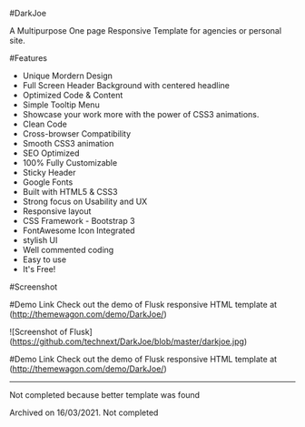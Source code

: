 #DarkJoe

A Multipurpose One page Responsive Template for agencies or personal site.

#Features

- Unique Mordern Design
- Full Screen Header Background with centered headline
- Optimized Code & Content
- Simple Tooltip Menu
- Showcase your work more with the power of CSS3 animations.
- Clean Code
- Cross-browser Compatibility
- Smooth CSS3 animation
- SEO Optimized
- 100% Fully Customizable
- Sticky Header
- Google Fonts
- Built with HTML5 & CSS3
- Strong focus on Usability and UX
- Responsive layout
- CSS Framework - Bootstrap 3
- FontAwesome Icon Integrated
- stylish UI
- Well commented coding
- Easy to use
- It's Free!

#Screenshot

#Demo Link
Check out the demo of Flusk responsive HTML template at (http://themewagon.com/demo/DarkJoe/)

![Screenshot of Flusk]
(https://github.com/technext/DarkJoe/blob/master/darkjoe.jpg)

#Demo Link
Check out the demo of Flusk responsive HTML template at (http://themewagon.com/demo/DarkJoe/)

----- 

Not completed because better template was found

Archived on 16/03/2021. Not completed



